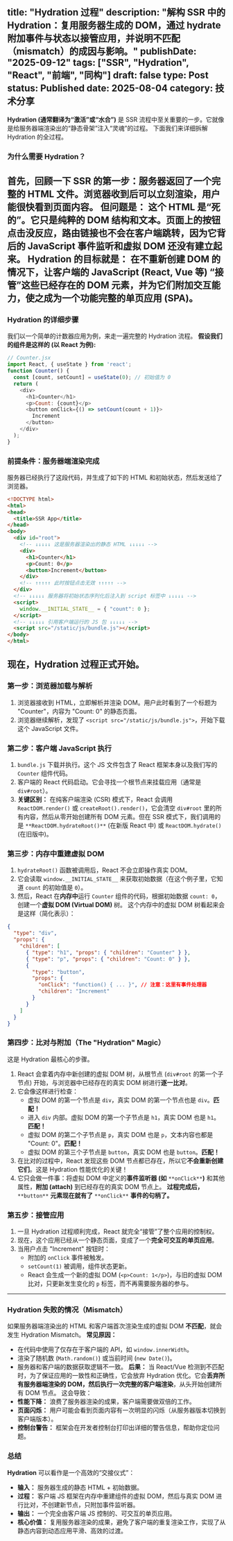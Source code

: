 title: "Hydration 过程"
description: "解构 SSR 中的 Hydration：复用服务器生成的 DOM，通过 hydrate 附加事件与状态以接管应用，并说明不匹配（mismatch）的成因与影响。"
publishDate: "2025-09-12"
tags: ["SSR", "Hydration", "React", "前端", "同构"]
draft: false
type: Post
status: Published
date: 2025-08-04
category: 技术分享
---
**Hydration (通常翻译为“激活”或“水合”)** 是 SSR 流程中至关重要的一步。它就像是给服务器端渲染出的“静态骨架”注入“灵魂”的过程。
下面我们来详细拆解 Hydration 的全过程。
### 为什么需要 Hydration？
首先，回顾一下 SSR 的第一步：服务器返回了一个完整的 HTML 文件。浏览器收到后可以立刻渲染，用户能很快看到页面内容。
**但问题是：** 这个 HTML 是“死的”。它只是纯粹的 DOM 结构和文本。页面上的按钮点击没反应，路由链接也不会在客户端跳转，因为它背后的 JavaScript 事件监听和虚拟 DOM 还没有建立起来。
**Hydration 的目标就是：** 在不重新创建 DOM 的情况下，让客户端的 JavaScript (React, Vue 等) “接管”这些已经存在的 DOM 元素，并为它们附加交互能力，使之成为一个功能完整的单页应用 (SPA)。
---
### Hydration 的详细步骤
我们以一个简单的计数器应用为例，来走一遍完整的 Hydration 流程。
**假设我们的组件是这样的 (以 React 为例):**
```JavaScript
// Counter.jsx
import React, { useState } from 'react';
function Counter() {
  const [count, setCount] = useState(0); // 初始值为 0
  return (
    <div>
      <h1>Counter</h1>
      <p>Count: {count}</p>
      <button onClick={() => setCount(count + 1)}>
        Increment
      </button>
    </div>
  );
}
```
### **前提条件：服务器端渲染完成**
服务器已经执行了这段代码，并生成了如下的 HTML 和初始状态，然后发送给了浏览器。
```HTML
<!DOCTYPE html>
<html>
<head>
  <title>SSR App</title>
</head>
<body>
  <div id="root">
    <!-- ↓↓↓↓↓ 这是服务器渲染出的静态 HTML ↓↓↓↓↓ -->
    <div>
      <h1>Counter</h1>
      <p>Count: 0</p>
      <button>Increment</button>
    </div>
    <!-- ↑↑↑↑↑ 此时按钮点击无效 ↑↑↑↑↑ -->
  </div>
  <!-- ↓↓↓↓↓ 服务器将初始状态序列化后注入到 script 标签中 ↓↓↓↓↓ -->
  <script>
    window.__INITIAL_STATE__ = { "count": 0 };
  </script>
  <!-- ↓↓↓↓↓ 引用客户端运行的 JS 包 ↓↓↓↓↓ -->
  <script src="/static/js/bundle.js"></script>
</body>
</html>
```
现在，Hydration 过程正式开始。
---
### **第一步：浏览器加载与解析**
1. 浏览器接收到 HTML，立即解析并渲染 DOM。用户此时看到了一个标题为 "Counter"，内容为 "Count: 0" 的静态页面。
2. 浏览器继续解析，发现了 `<script src="/static/js/bundle.js">`，开始下载这个 JavaScript 文件。
### **第二步：客户端 JavaScript 执行**
1. `bundle.js` 下载并执行。这个 JS 文件包含了 React 框架本身以及我们写的 `Counter` 组件代码。
2. 客户端的 React 代码启动。它会寻找一个根节点来挂载应用（通常是 `div#root`）。
3. **关键区别：** 在纯客户端渲染 (CSR) 模式下，React 会调用 `ReactDOM.render()` 或 `createRoot().render()`，它会清空 `div#root` 里的所有内容，然后从零开始创建所有 DOM 元素。但在 SSR 模式下，我们调用的是 `**ReactDOM.hydrateRoot()**` (在新版 React 中) 或 `ReactDOM.hydrate()` (在旧版中)。
### **第三步：内存中重建虚拟 DOM**
1. `hydrateRoot()` 函数被调用后，React 不会立即操作真实 DOM。
2. 它会读取 `window.__INITIAL_STATE__` 来获取初始数据（在这个例子里，它知道 `count` 的初始值是 `0`）。
3. 然后，React 在**内存中**运行 `Counter` 组件的代码，根据初始数据 `count: 0`，创建一个**虚拟 DOM (Virtual DOM)** 树。
这个内存中的虚拟 DOM 树看起来会是这样（简化表示）：
```JSON
{
  "type": "div",
  "props": {
    "children": [
      { "type": "h1", "props": { "children": "Counter" } },
      { "type": "p", "props": { "children": "Count: 0" } },
      {
        "type": "button",
        "props": {
          "onClick": "function() { ... }", // 注意：这里有事件处理器
          "children": "Increment"
        }
      }
    ]
  }
}
```
### **第四步：比对与附加（The "Hydration" Magic）**
这是 Hydration 最核心的步骤。
1. React 会拿着内存中新创建的虚拟 DOM 树，从根节点 (`div#root` 的第一个子节点) 开始，与浏览器中已经存在的真实 DOM 树进行**逐一比对**。
2. 它会像这样进行检查：
    - 虚拟 DOM 的第一个节点是 `div`，真实 DOM 的第一个节点也是 `div`。**匹配！**
    - 进入 `div` 内部。虚拟 DOM 的第一个子节点是 `h1`，真实 DOM 也是 `h1`。**匹配！**
    - 虚拟 DOM 的第二个子节点是 `p`，真实 DOM 也是 `p`，文本内容也都是 "Count: 0"。**匹配！**
    - 虚拟 DOM 的第三个子节点是 `button`，真实 DOM 也是 `button`。**匹配！**
3. 在比对的过程中，React 发现这些 DOM 节点都已存在，所以它**不会重新创建它们**。这是 Hydration 性能优化的关键！
4. 它只会做一件事：将虚拟 DOM 中定义的**事件监听器 (如** `**onClick**`**)** 和其他属性，**附加 (attach)** 到已经存在的真实 DOM 节点上。
**过程完成后，**`**button**` **元素现在就有了** `**onClick**` **事件的句柄了。**
### **第五步：接管应用**
1. 一旦 Hydration 过程顺利完成，React 就完全“接管”了整个应用的控制权。
2. 现在，这个应用已经从一个静态页面，变成了一个**完全可交互的单页应用**。
3. 当用户点击 "Increment" 按钮时：
    - 附加的 `onClick` 事件被触发。
    - `setCount(1)` 被调用，组件状态更新。
    - React 会生成一个新的虚拟 DOM (`<p>Count: 1</p>`)，与旧的虚拟 DOM 比对，只更新发生变化的 `p` 标签，而不再需要服务器的参与。
---
### Hydration 失败的情况（Mismatch）
如果服务器端渲染出的 HTML 和客户端首次渲染生成的虚拟 DOM **不匹配**，就会发生 Hydration Mismatch。
**常见原因：**
- 在代码中使用了仅存在于客户端的 API，如 `window.innerWidth`。
- 渲染了随机数 (`Math.random()`) 或当前时间 (`new Date()`)。
- 服务器和客户端的数据获取逻辑不一致。
**后果：**
当 React/Vue 检测到不匹配时，为了保证应用的一致性和正确性，它会放弃 Hydration 优化。它会**丢弃所有服务器端渲染的 DOM，然后执行一次完整的客户端渲染**，从头开始创建所有 DOM 节点。
这会导致：
- **性能下降：** 浪费了服务器渲染的成果，客户端需要做双倍的工作。
- **页面闪烁：** 用户可能会看到页面内容有一次明显的闪烁（从服务器版本切换到客户端版本）。
- **控制台警告：** 框架会在开发者控制台打印出详细的警告信息，帮助你定位问题。
### 总结
**Hydration** 可以看作是一个高效的“交接仪式”：
- **输入：** 服务器生成的静态 HTML + 初始数据。
- **过程：** 客户端 JS 框架在内存中重建组件的虚拟 DOM，然后与真实 DOM 进行比对，不创建新节点，只附加事件监听器。
- **输出：** 一个完全由客户端 JS 控制的、可交互的单页应用。
- **核心价值：** 复用服务器渲染的成果，避免了客户端的重复渲染工作，实现了从静态内容到动态应用平滑、高效的过渡。
